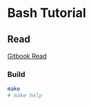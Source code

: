 # Bash Tutorial

## Read

[Gitbook Read](https://yingyuk.github.io/bash-tutorial/)

### Build

```sh
make
# make help
```
